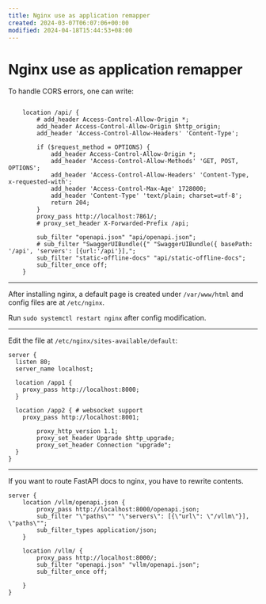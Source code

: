 ```yaml
---
title: Nginx use as application remapper
created: 2024-03-07T06:07:06+00:00
modified: 2024-04-18T15:44:53+08:00
---
```


# Nginx use as application remapper

To handle CORS errors, one can write:

```nginx

	location /api/ {
		# add_header Access-Control-Allow-Origin *;
		add_header Access-Control-Allow-Origin $http_origin;
		add_header 'Access-Control-Allow-Headers' 'Content-Type';

		if ($request_method = OPTIONS) {
			add_header Access-Control-Allow-Origin *;
			add_header 'Access-Control-Allow-Methods' 'GET, POST, OPTIONS';
			add_header 'Access-Control-Allow-Headers' 'Content-Type, x-requested-with';
			add_header 'Access-Control-Max-Age' 1728000;
			add_header 'Content-Type' 'text/plain; charset=utf-8';
			return 204;
		}
		proxy_pass http://localhost:7861/;
		# proxy_set_header X-Forwarded-Prefix /api;

		sub_filter "openapi.json" "api/openapi.json";
		# sub_filter "SwaggerUIBundle({" "SwaggerUIBundle({ basePath: '/api', 'servers': [{url:'/api'}],";
		sub_filter "static-offline-docs" "api/static-offline-docs";
		sub_filter_once off;
	}
```

---

After installing nginx, a default page is created under `/var/www/html` and config files are at `/etc/nginx`.

Run `sudo systemctl restart nginx` after config modification.

---

Edit the file at `/etc/nginx/sites-available/default`:

```nginx
server {
  listen 80;
  server_name localhost;

  location /app1 {
    proxy_pass http://localhost:8000;
  }

  location /app2 { # websocket support
    proxy_pass http://localhost:8001;

		proxy_http_version 1.1;
		proxy_set_header Upgrade $http_upgrade;
		proxy_set_header Connection "upgrade";
  }
}
```

---

If you want to route FastAPI docs to nginx, you have to rewrite contents.

```nginx
server {
	location /vllm/openapi.json {
		proxy_pass http://localhost:8000/openapi.json;
		sub_filter "\"paths\"" "\"servers\": [{\"url\": \"/vllm\"}], \"paths\"";
		sub_filter_types application/json;
	}

	location /vllm/ {
		proxy_pass http://localhost:8000/;
		sub_filter "openapi.json" "vllm/openapi.json";
		sub_filter_once off;

	}
}
```
